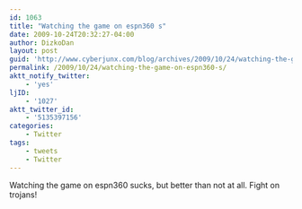 ```yaml
---
id: 1063
title: "Watching the game on espn360 s"
date: 2009-10-24T20:32:27-04:00
author: DizkoDan
layout: post
guid: 'http://www.cyberjunx.com/blog/archives/2009/10/24/watching-the-game-on-espn360-s/'
permalink: /2009/10/24/watching-the-game-on-espn360-s/
aktt_notify_twitter:
    - 'yes'
ljID:
    - '1027'
aktt_twitter_id:
    - '5135397156'
categories:
    - Twitter
tags:
    - tweets
    - Twitter
---
```


Watching the game on espn360 sucks, but better than not at all. Fight on trojans!